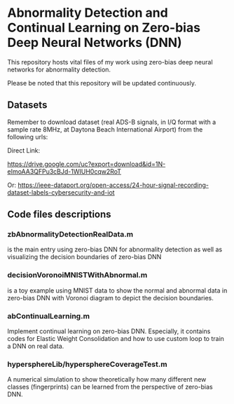 # Abnormality Detection and Continual Learning on Zero-bias Deep Neural Networks (DNN)

This repository hosts vital files of my work using zero-bias deep neural networks for abnormality detection. 

Please be noted that this repository will be updated continuously.

## Datasets
Remember to download dataset (real ADS-B signals, in I/Q format with a sample rate 8MHz, at Daytona Beach International Airport) from the following urls:

Direct Link:

https://drive.google.com/uc?export=download&id=1N-eImoAA3QFPu3cBJd-1WIUH0cqw2RoT

Or:
https://ieee-dataport.org/open-access/24-hour-signal-recording-dataset-labels-cybersecurity-and-iot

## Code files descriptions
### zbAbnormalityDetectionRealData.m
is the main entry using zero-bias DNN for abnormality detection as well as visualizing the decision boundaries of zero-bias DNN

### decisionVoronoiMNISTWithAbnormal.m
is a toy example using MNIST data to show the normal and abnormal data in zero-bias DNN with Voronoi diagram to depict the decision boundaries.

### abContinualLearning.m
Implement continual learning on zero-bias DNN. Especially, it contains codes for Elastic Weight Consolidation and how to use custom loop to train a DNN on real data.

### hypersphereLib/hypersphereCoverageTest.m
A numerical simulation to show theoretically how many different new classes (fingerprints) can be learned from the perspective of zero-bias DNN.
